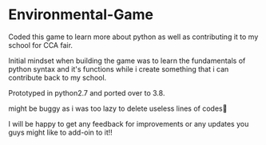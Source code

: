 # Environmental-Game
Coded this game to learn more about python as well as contributing it to my school for CCA fair.

Initial mindset when building the game was to learn the fundamentals of python syntax and it's functions while i create something that i can contribute back to my school.

Prototyped in python2.7 and ported over to 3.8.

might be buggy as i was too lazy to delete useless lines of codes🤪

I will be happy to get any feedback for improvements or any updates you guys might like to add-oin to it!!

